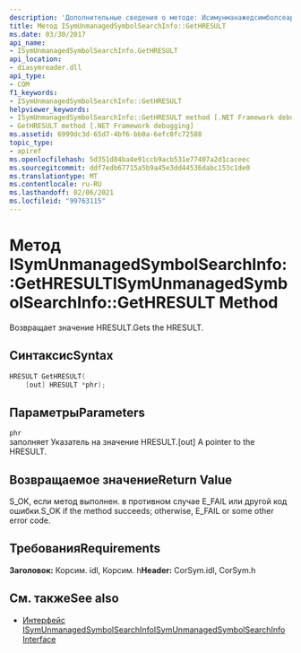 ```yaml
---
description: 'Дополнительные сведения о методе: Исимунманажедсимболсеарчинфо:: не HRESULT'
title: Метод ISymUnmanagedSymbolSearchInfo::GetHRESULT
ms.date: 03/30/2017
api_name:
- ISymUnmanagedSymbolSearchInfo.GetHRESULT
api_location:
- diasymreader.dll
api_type:
- COM
f1_keywords:
- ISymUnmanagedSymbolSearchInfo::GetHRESULT
helpviewer_keywords:
- ISymUnmanagedSymbolSearchInfo::GetHRESULT method [.NET Framework debugging]
- GetHRESULT method [.NET Framework debugging]
ms.assetid: 6999dc3d-65d7-4bf6-bb0a-6efc0fc72588
topic_type:
- apiref
ms.openlocfilehash: 5d351d84ba4e91ccb9acb531e77407a2d1caceec
ms.sourcegitcommit: ddf7edb67715a5b9a45e3dd44536dabc153c1de0
ms.translationtype: MT
ms.contentlocale: ru-RU
ms.lasthandoff: 02/06/2021
ms.locfileid: "99763115"
---
```

# <a name="isymunmanagedsymbolsearchinfogethresult-method"></a><span data-ttu-id="1d84e-103">Метод ISymUnmanagedSymbolSearchInfo::GetHRESULT</span><span class="sxs-lookup"><span data-stu-id="1d84e-103">ISymUnmanagedSymbolSearchInfo::GetHRESULT Method</span></span>

<span data-ttu-id="1d84e-104">Возвращает значение HRESULT.</span><span class="sxs-lookup"><span data-stu-id="1d84e-104">Gets the HRESULT.</span></span>  
  
## <a name="syntax"></a><span data-ttu-id="1d84e-105">Синтаксис</span><span class="sxs-lookup"><span data-stu-id="1d84e-105">Syntax</span></span>  
  
```cpp  
HRESULT GetHRESULT(  
    [out] HRESULT *phr);  
```  
  
## <a name="parameters"></a><span data-ttu-id="1d84e-106">Параметры</span><span class="sxs-lookup"><span data-stu-id="1d84e-106">Parameters</span></span>  

 `phr`  
 <span data-ttu-id="1d84e-107">заполняет Указатель на значение HRESULT.</span><span class="sxs-lookup"><span data-stu-id="1d84e-107">[out] A pointer to the HRESULT.</span></span>  
  
## <a name="return-value"></a><span data-ttu-id="1d84e-108">Возвращаемое значение</span><span class="sxs-lookup"><span data-stu-id="1d84e-108">Return Value</span></span>  

 <span data-ttu-id="1d84e-109">S_OK, если метод выполнен. в противном случае E_FAIL или другой код ошибки.</span><span class="sxs-lookup"><span data-stu-id="1d84e-109">S_OK if the method succeeds; otherwise, E_FAIL or some other error code.</span></span>  
  
## <a name="requirements"></a><span data-ttu-id="1d84e-110">Требования</span><span class="sxs-lookup"><span data-stu-id="1d84e-110">Requirements</span></span>  

 <span data-ttu-id="1d84e-111">**Заголовок:** Корсим. idl, Корсим. h</span><span class="sxs-lookup"><span data-stu-id="1d84e-111">**Header:** CorSym.idl, CorSym.h</span></span>  
  
## <a name="see-also"></a><span data-ttu-id="1d84e-112">См. также</span><span class="sxs-lookup"><span data-stu-id="1d84e-112">See also</span></span>

- [<span data-ttu-id="1d84e-113">Интерфейс ISymUnmanagedSymbolSearchInfo</span><span class="sxs-lookup"><span data-stu-id="1d84e-113">ISymUnmanagedSymbolSearchInfo Interface</span></span>](isymunmanagedsymbolsearchinfo-interface.md)
